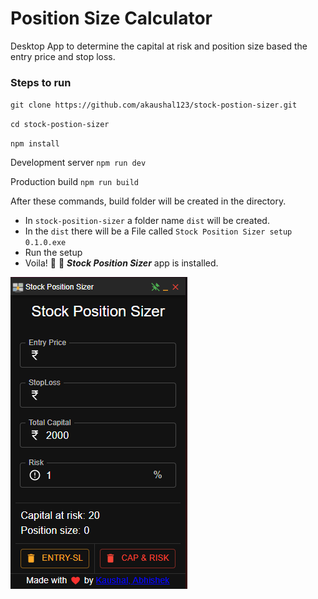 # Position Size Calculator

Desktop App to determine the capital at risk and position size based the entry price and stop loss.

### Steps to run

`git clone https://github.com/akaushal123/stock-postion-sizer.git`

`cd stock-postion-sizer`

`npm install`

Development server
`npm run dev`

Production build `npm run build`

After these commands, build folder will be created in the directory.

- In `stock-position-sizer` a folder name `dist` will be created.
- In the `dist` there will be a File called `Stock Position Sizer setup 0.1.0.exe`
- Run the setup
- Voila! :tada: :confetti_ball: _**Stock Position Sizer**_ app is installed.

![img_app.png](img_app.png)